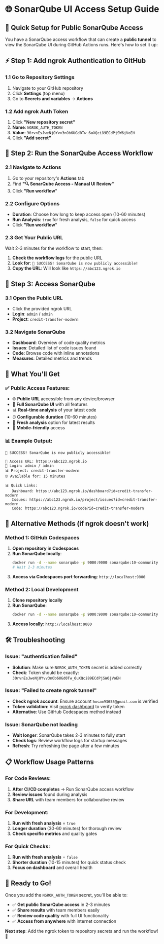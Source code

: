 # 🌐 SonarQube UI Access Setup Guide

## 🎯 Quick Setup for Public SonarQube Access

You have a SonarQube access workflow that can create a **public tunnel** to view the SonarQube UI during GitHub Actions runs. Here's how to set it up:

## ⚡ **Step 1: Add ngrok Authentication to GitHub**

### 1.1 Go to Repository Settings
1. Navigate to your GitHub repository
2. Click **Settings** (top menu)
3. Go to **Secrets and variables** → **Actions**

### 1.2 Add ngrok Auth Token
1. Click **"New repository secret"**
2. **Name**: `NGROK_AUTH_TOKEN`
3. **Value**: `30rvnEsJweNjOYvv3nOb6UGd0Tw_6uXQci89ECdPjSW6jVoEH`
4. Click **"Add secret"**

## 🚀 **Step 2: Run the SonarQube Access Workflow**

### 2.1 Navigate to Actions
1. Go to your repository's **Actions** tab
2. Find **"🔍 SonarQube Access - Manual UI Review"**
3. Click **"Run workflow"**

### 2.2 Configure Options
- **Duration**: Choose how long to keep access open (10-60 minutes)
- **Run Analysis**: `true` for fresh analysis, `false` for quick access
- Click **"Run workflow"**

### 2.3 Get Your Public URL
Wait 2-3 minutes for the workflow to start, then:
1. **Check the workflow logs** for the public URL
2. **Look for**: `🎉 SUCCESS! SonarQube is now publicly accessible!`
3. **Copy the URL**: Will look like `https://abc123.ngrok.io`

## 🔗 **Step 3: Access SonarQube**

### 3.1 Open the Public URL
- Click the provided ngrok URL
- **Login**: `admin` / `admin`
- **Project**: `credit-transfer-modern`

### 3.2 Navigate SonarQube
- **Dashboard**: Overview of code quality metrics
- **Issues**: Detailed list of code issues found
- **Code**: Browse code with inline annotations
- **Measures**: Detailed metrics and trends

## 🎉 **What You'll Get**

### ✅ Public Access Features:
- 🌐 **Public URL** accessible from any device/browser
- 🔑 **Full SonarQube UI** with all features
- 📊 **Real-time analysis** of your latest code
- ⏰ **Configurable duration** (10-60 minutes)
- 🔄 **Fresh analysis** option for latest results
- 📱 **Mobile-friendly** access

### 📊 Example Output:
```
🎉 SUCCESS! SonarQube is now publicly accessible!

🔗 Access URL: https://abc123.ngrok.io
🔑 Login: admin / admin  
📊 Project: credit-transfer-modern
⏰ Available for: 15 minutes

📊 Quick Links:
   Dashboard: https://abc123.ngrok.io/dashboard?id=credit-transfer-modern
   Issues: https://abc123.ngrok.io/project/issues?id=credit-transfer-modern
   Code: https://abc123.ngrok.io/code?id=credit-transfer-modern
```

## 🔧 **Alternative Methods (if ngrok doesn't work)**

### Method 1: GitHub Codespaces
1. **Open repository in Codespaces**
2. **Run SonarQube locally**:
   ```bash
   docker run -d --name sonarqube -p 9000:9000 sonarqube:10-community
   # Wait 2-3 minutes
   ```
3. **Access via Codespaces port forwarding**: `http://localhost:9000`

### Method 2: Local Development
1. **Clone repository locally**
2. **Run SonarQube**:
   ```bash
   docker run -d --name sonarqube -p 9000:9000 sonarqube:10-community
   ```
3. **Access locally**: `http://localhost:9000`

## 🛠️ **Troubleshooting**

### Issue: "authentication failed"
- **Solution**: Make sure `NGROK_AUTH_TOKEN` secret is added correctly
- **Check**: Token should be exactly: `30rvnEsJweNjOYvv3nOb6UGd0Tw_6uXQci89ECdPjSW6jVoEH`

### Issue: "Failed to create ngrok tunnel"
- **Check ngrok account**: Ensure account `hosam93655@gmail.com` is verified
- **Token validation**: Visit [ngrok dashboard](https://dashboard.ngrok.com) to verify token
- **Alternative**: Use GitHub Codespaces method instead

### Issue: SonarQube not loading
- **Wait longer**: SonarQube takes 2-3 minutes to fully start
- **Check logs**: Review workflow logs for startup messages
- **Refresh**: Try refreshing the page after a few minutes

## 📋 **Workflow Usage Patterns**

### For Code Reviews:
1. **After CI/CD completes** → Run SonarQube access workflow
2. **Review issues** found during analysis
3. **Share URL** with team members for collaborative review

### For Development:
1. **Run with fresh analysis** = `true`
2. **Longer duration** (30-60 minutes) for thorough review
3. **Check specific metrics** and quality gates

### For Quick Checks:
1. **Run with fresh analysis** = `false`
2. **Shorter duration** (10-15 minutes) for quick status check
3. **Focus on dashboard** and overall health

## 🎯 **Ready to Go!**

Once you add the `NGROK_AUTH_TOKEN` secret, you'll be able to:
- ✅ **Get public SonarQube access** in 2-3 minutes
- ✅ **Share results** with team members easily  
- ✅ **Review code quality** with full UI functionality
- ✅ **Access from anywhere** with internet connection

**Next step**: Add the ngrok token to repository secrets and run the workflow! 🚀 